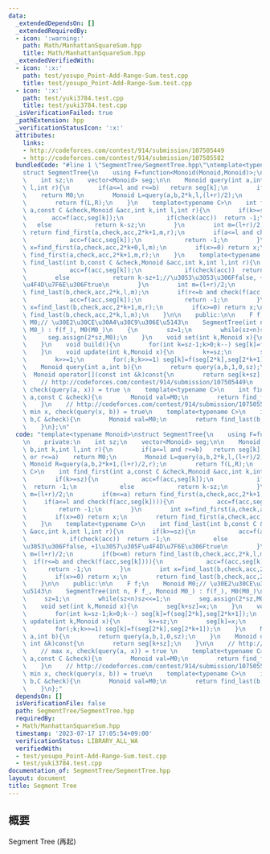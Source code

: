 ```yaml
---
data:
  _extendedDependsOn: []
  _extendedRequiredBy:
  - icon: ':warning:'
    path: Math/ManhattanSquareSum.hpp
    title: Math/ManhattanSquareSum.hpp
  _extendedVerifiedWith:
  - icon: ':x:'
    path: test/yosupo_Point-Add-Range-Sum.test.cpp
    title: test/yosupo_Point-Add-Range-Sum.test.cpp
  - icon: ':x:'
    path: test/yuki3784.test.cpp
    title: test/yuki3784.test.cpp
  _isVerificationFailed: true
  _pathExtension: hpp
  _verificationStatusIcon: ':x:'
  attributes:
    links:
    - http://codeforces.com/contest/914/submission/107505449
    - http://codeforces.com/contest/914/submission/107505582
  bundledCode: "#line 1 \"SegmentTree/SegmentTree.hpp\"\ntemplate<typename Monoid>\n\
    struct SegmentTree{\n    using F=function<Monoid(Monoid,Monoid)>;\n\n    private:\n\
    \    int sz;\n    vector<Monoid> seg;\n\n    Monoid query(int a,int b,int k,int\
    \ l,int r){\n        if(a<=l and r<=b)   return seg[k];\n        if(b<=l or r<=a)\
    \    return M0;\n        Monoid L=query(a,b,2*k,l,(l+r)/2);\n        Monoid R=query(a,b,2*k+1,(l+r)/2,r);\n\
    \        return f(L,R);\n    }\n    template<typename C>\n    int find_first(int\
    \ a,const C &check,Monoid &acc,int k,int l,int r){\n        if(k>=sz){\n     \
    \       acc=f(acc,seg[k]);\n            if(check(acc))  return -1;\n         \
    \   else            return k-sz;\n        }\n        int m=(l+r)/2;\n        if(m<=a)\
    \ return find_first(a,check,acc,2*k+1,m,r);\n        if(a<=l and check(f(acc,seg[k]))){\n\
    \            acc=f(acc,seg[k]);\n            return -1;\n        }\n        int\
    \ x=find_first(a,check,acc,2*k+0,l,m);\n        if(x>=0) return x;\n        return\
    \ find_first(a,check,acc,2*k+1,m,r);\n    }\n    template<typename C>\n    int\
    \ find_last(int b,const C &check,Monoid &acc,int k,int l,int r){\n        if(k>=sz){\n\
    \            acc=f(acc,seg[k]);\n            if(check(acc))  return -1;\n    \
    \        else            return k-sz+1;//\u3053\u3053\u306Ffalse, +1\u3057\u305F\
    \u4F4D\u7F6E\u306Ftrue\n        }\n        int m=(l+r)/2;\n        if(b<=m) return\
    \ find_last(b,check,acc,2*k,l,m);\n        if(r<=b and check(f(acc,seg[k]))){\n\
    \            acc=f(acc,seg[k]);\n            return -1;\n        }\n        int\
    \ x=find_last(b,check,acc,2*k+1,m,r);\n        if(x>=0) return x;\n        return\
    \ find_last(b,check,acc,2*k,l,m);\n    }\n\n    public:\n\n    F f;\n    Monoid\
    \ M0;// \u30E2\u30CE\u30A4\u30C9\u306E\u5143\n    SegmentTree(int n, F f_, Monoid\
    \ M0_) : f(f_), M0(M0_)\n    {\n        sz=1;\n        while(sz<n)sz<<=1;\n  \
    \      seg.assign(2*sz,M0);\n    }\n    void set(int k,Monoid x){\n        seg[k+sz]=x;\n\
    \    }\n    void build(){\n        for(int k=sz-1;k>0;k--) seg[k]=f(seg[2*k],seg[2*k+1]);\n\
    \    }\n    void update(int k,Monoid x){\n        k+=sz;\n        seg[k]=x;\n\
    \        k>>=1;\n        for(;k;k>>=1) seg[k]=f(seg[2*k],seg[2*k+1]);\n    }\n\
    \    Monoid query(int a,int b){\n        return query(a,b,1,0,sz);\n    }\n  \
    \  Monoid operator[](const int &k)const{\n        return seg[k+sz];\n    }\n\n\
    \    // http://codeforces.com/contest/914/submission/107505449\n    // max x,\
    \ check(query(a, x)) = true \n    template<typename C>\n    int find_first(int\
    \ a,const C &check){\n        Monoid val=M0;\n        return find_first(a,check,val,1,0,sz);\n\
    \    }\n    // http://codeforces.com/contest/914/submission/107505582\n    //\
    \ min x, check(query(x, b)) = true\n    template<typename C>\n    int find_last(int\
    \ b,C &check){\n        Monoid val=M0;\n        return find_last(b,check,val,1,0,sz);\n\
    \    }\n};\n"
  code: "template<typename Monoid>\nstruct SegmentTree{\n    using F=function<Monoid(Monoid,Monoid)>;\n\
    \n    private:\n    int sz;\n    vector<Monoid> seg;\n\n    Monoid query(int a,int\
    \ b,int k,int l,int r){\n        if(a<=l and r<=b)   return seg[k];\n        if(b<=l\
    \ or r<=a)    return M0;\n        Monoid L=query(a,b,2*k,l,(l+r)/2);\n       \
    \ Monoid R=query(a,b,2*k+1,(l+r)/2,r);\n        return f(L,R);\n    }\n    template<typename\
    \ C>\n    int find_first(int a,const C &check,Monoid &acc,int k,int l,int r){\n\
    \        if(k>=sz){\n            acc=f(acc,seg[k]);\n            if(check(acc))\
    \  return -1;\n            else            return k-sz;\n        }\n        int\
    \ m=(l+r)/2;\n        if(m<=a) return find_first(a,check,acc,2*k+1,m,r);\n   \
    \     if(a<=l and check(f(acc,seg[k]))){\n            acc=f(acc,seg[k]);\n   \
    \         return -1;\n        }\n        int x=find_first(a,check,acc,2*k+0,l,m);\n\
    \        if(x>=0) return x;\n        return find_first(a,check,acc,2*k+1,m,r);\n\
    \    }\n    template<typename C>\n    int find_last(int b,const C &check,Monoid\
    \ &acc,int k,int l,int r){\n        if(k>=sz){\n            acc=f(acc,seg[k]);\n\
    \            if(check(acc))  return -1;\n            else            return k-sz+1;//\u3053\
    \u3053\u306Ffalse, +1\u3057\u305F\u4F4D\u7F6E\u306Ftrue\n        }\n        int\
    \ m=(l+r)/2;\n        if(b<=m) return find_last(b,check,acc,2*k,l,m);\n      \
    \  if(r<=b and check(f(acc,seg[k]))){\n            acc=f(acc,seg[k]);\n      \
    \      return -1;\n        }\n        int x=find_last(b,check,acc,2*k+1,m,r);\n\
    \        if(x>=0) return x;\n        return find_last(b,check,acc,2*k,l,m);\n\
    \    }\n\n    public:\n\n    F f;\n    Monoid M0;// \u30E2\u30CE\u30A4\u30C9\u306E\
    \u5143\n    SegmentTree(int n, F f_, Monoid M0_) : f(f_), M0(M0_)\n    {\n   \
    \     sz=1;\n        while(sz<n)sz<<=1;\n        seg.assign(2*sz,M0);\n    }\n\
    \    void set(int k,Monoid x){\n        seg[k+sz]=x;\n    }\n    void build(){\n\
    \        for(int k=sz-1;k>0;k--) seg[k]=f(seg[2*k],seg[2*k+1]);\n    }\n    void\
    \ update(int k,Monoid x){\n        k+=sz;\n        seg[k]=x;\n        k>>=1;\n\
    \        for(;k;k>>=1) seg[k]=f(seg[2*k],seg[2*k+1]);\n    }\n    Monoid query(int\
    \ a,int b){\n        return query(a,b,1,0,sz);\n    }\n    Monoid operator[](const\
    \ int &k)const{\n        return seg[k+sz];\n    }\n\n    // http://codeforces.com/contest/914/submission/107505449\n\
    \    // max x, check(query(a, x)) = true \n    template<typename C>\n    int find_first(int\
    \ a,const C &check){\n        Monoid val=M0;\n        return find_first(a,check,val,1,0,sz);\n\
    \    }\n    // http://codeforces.com/contest/914/submission/107505582\n    //\
    \ min x, check(query(x, b)) = true\n    template<typename C>\n    int find_last(int\
    \ b,C &check){\n        Monoid val=M0;\n        return find_last(b,check,val,1,0,sz);\n\
    \    }\n};"
  dependsOn: []
  isVerificationFile: false
  path: SegmentTree/SegmentTree.hpp
  requiredBy:
  - Math/ManhattanSquareSum.hpp
  timestamp: '2023-07-17 17:05:54+09:00'
  verificationStatus: LIBRARY_ALL_WA
  verifiedWith:
  - test/yosupo_Point-Add-Range-Sum.test.cpp
  - test/yuki3784.test.cpp
documentation_of: SegmentTree/SegmentTree.hpp
layout: document
title: Segment Tree
---
```


## 概要  
Segment Tree (再起)